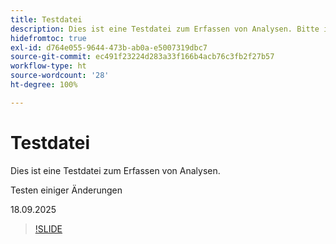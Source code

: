 ```yaml
---
title: Testdatei
description: Dies ist eine Testdatei zum Erfassen von Analysen. Bitte ignorieren.
hidefromtoc: true
exl-id: d764e055-9644-473b-ab0a-e5007319dbc7
source-git-commit: ec491f23224d283a33f166b4acb76c3fb2f27b57
workflow-type: ht
source-wordcount: '28'
ht-degree: 100%

---
```


# Testdatei

Dies ist eine Testdatei zum Erfassen von Analysen.

Testen einiger Änderungen

18.09.2025

>[!SLIDE](analyze-project)
